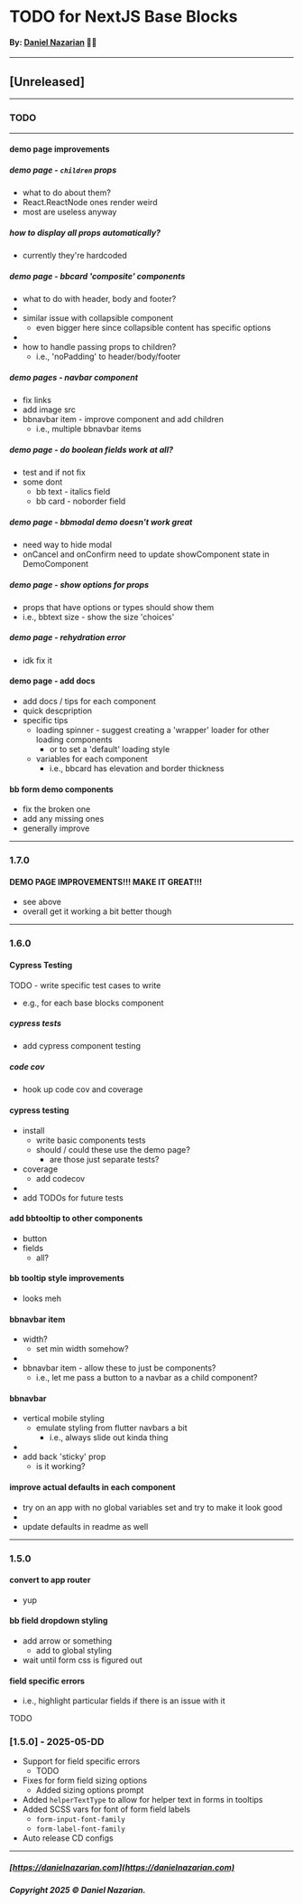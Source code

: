 # TODO for NextJS Base Blocks
#### By: [Daniel Nazarian](https://danielnazarian) 🐧👹

-------------------------------------------------------
## [Unreleased]
------
### TODO

----
#### demo page improvements


##### demo page - `children` props
- what to do about them?
- React.ReactNode ones render weird
- most are useless anyway


##### how to display all props automatically?
- currently they're hardcoded


##### demo page - bbcard 'composite' components
- what to do with header, body and footer?
-
- similar issue with collapsible component
  - even bigger here since collapsible content has specific options
-
- how to handle passing props to children?
  - i.e., 'noPadding' to header/body/footer


##### demo pages - navbar component
- fix links
- add image src
- bbnavbar item - improve component and add children
  - i.e., multiple bbnavbar items


##### demo page - do boolean fields work at all?
- test and if not fix
- some dont
  - bb text - italics field
  - bb card - noborder field


##### demo page - bbmodal demo doesn't work great
- need way to hide modal
- onCancel and onConfirm need to update showComponent state in DemoComponent



##### demo page - show options for props
- props that have options or types should show them
- i.e., bbtext size - show the size 'choices'


##### demo page - rehydration error
- idk fix it


#### demo page - add docs
- add docs / tips for each component
- quick descpription
- specific tips
  - loading spinner - suggest creating a 'wrapper' loader for other loading components
    - or to set a 'default' loading style
  - variables for each component
    - i.e., bbcard has elevation and border thickness





#### bb form demo components
- fix the broken one
- add any missing ones
- generally improve




----
### 1.7.0



#### DEMO PAGE IMPROVEMENTS!!! MAKE IT GREAT!!!
- see above
- overall get it working a bit better though


----
### 1.6.0



#### Cypress Testing


TODO - write specific test cases to write
- e.g., for each base blocks component


##### cypress tests
- add cypress component testing



##### code cov
- hook up code cov and coverage



#### cypress testing
- install
  - write basic components tests
  - should / could these use the demo page?
    - are those just separate tests?
- coverage
  - add codecov
-
- add TODOs for future tests



#### add bbtooltip to other components
- button
- fields
  - all?



#### bb tooltip style improvements
- looks meh



#### bbnavbar item
- width?
  - set min width somehow?
-
- bbnavbar item - allow these to just be components?
  - i.e., let me pass a button to a navbar as a child component?





#### bbnavbar 
- vertical mobile styling
  - emulate styling from flutter navbars a bit
    - i.e., always slide out kinda thing
-
- add back 'sticky' prop
  - is it working?







#### improve actual defaults in each component
- try on an app with no global variables set and try to make it look good
-
- update defaults in readme as well




---
### 1.5.0


#### convert to app router
- yup




#### bb field dropdown styling
- add arrow or something
  - add to global styling
- wait until form css is figured out





#### field specific errors
- i.e., highlight particular fields if there is an issue with it



TODO




### [1.5.0] - 2025-05-DD
- Support for field specific errors
  - TODO
- Fixes for form field sizing options
  - Added sizing options prompt
- Added `helperTextType` to allow for helper text in forms in tooltips
- Added SCSS vars for font of form field labels
  - `form-input-font-family`
  - `form-label-font-family`
- Auto release CD configs
                                            
-------------------------------------------------------

##### [https://danielnazarian.com](https://danielnazarian.com)
##### Copyright 2025 © Daniel Nazarian.